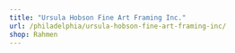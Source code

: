 ```yaml
---
title: "Ursula Hobson Fine Art Framing Inc."
url: /philadelphia/ursula-hobson-fine-art-framing-inc/
shop: Rahmen
---
```

